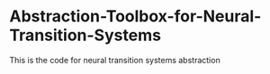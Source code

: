 # Abstraction-Toolbox-for-Neural-Transition-Systems
This is the code for neural transition systems abstraction
